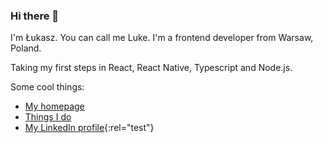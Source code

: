 ### Hi there 👋

I'm Łukasz. You can call me Luke. I'm a frontend developer from Warsaw, Poland.

Taking my first steps in React, React Native, Typescript and Node.js.

Some cool things:

* [My homepage](https://www.lukaszwojcik.net/)
* [Things I do](https://www.lukem.net/)
* [My LinkedIn profile](https://www.linkedin.com/in/lukaszwojcik/){:rel="test"}
